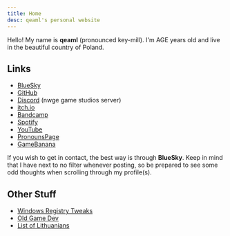 ```yaml
---
title: Home
desc: qeaml's personal website
---
```


<p id="first-p">
Hello! My name is <strong>qeaml</strong> (pronounced key-mill). I'm AGE years
old and live in the beautiful country of Poland.
</p>

<script>
let now = new Date();
let age = now.getFullYear() - 2006;
// if after march 8th
if(now.getMonth() > 2 || (now.getMonth() == 2 && now.getDate() > 8)) {
    age++;
}
let paragraph = document.getElementById("first-p");
paragraph.innerHTML = paragraph.innerHTML.replace("AGE", age);

if(now.getMonth() == 2 && now.getDay() == 8) {
    paragraph.innerHTML += " It's my birthday today! 🎉";
}

// halloween
if(now.getMonth() == 9 && now.getDate() == 31) {
    paragraph.innerHTML += " Have a spooky Halloween! 🎃";
}

// polish day of independence
if(now.getMonth() == 10 && now.getDate() == 11) {
    paragraph.innerHTML += " Happy Polish Independence Day! 🇵🇱";
}
</script>

## Links

* [BlueSky]
* [GitHub]
* [Discord] (nwge game studios server)
* [itch.io]
* [Bandcamp]
* [Spotify]
* [YouTube]
* [PronounsPage]
* [GameBanana]

If you wish to get in contact, the best way is through **BlueSky**. Keep in mind
that I have next to no filter whenever posting, so be prepared to see some odd
thoughts when scrolling through my profile(s).

## Other Stuff

* [Windows Registry Tweaks](/WindowsRegistry)
* [Old Game Dev](/GameDev)
* [List of Lithuanians](/LT)

[Projects]: /projects
[GitHub]: https://github.com/qeaml
[itch.io]: https://qeaml.itch.io
[Discord]: https://discord.gg/y7GxumVE3G
[BlueSky]: https://bsky.app/profile/qeaml.bsky.social
[Bandcamp]: https://qeaml.bandcamp.com
[Spotify]:
    https://open.spotify.com/artist/0dWlVjsXUfWpdTjqrgV8BV?si=Dl8NuvVhRWeOTu9cJ3fmQQ
[YouTube]: https://youtube.com/@qeaml
[PronounsPage]: https://en.pronouns.page/@qeaml
[LinkTree]: https://linktr.ee/qeaml
[GameBanana]: https://gamebanana.com/members/1479808
